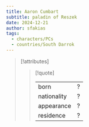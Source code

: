 ```yaml
---
title: Aaron Cumbart
subtitle: paladin of Reszek
date: 2024-12-21
author: sfakias
tags:
  - characters/PCs
  - countries/South Darrok
---
```

> [!attributes]
> 
> > [!quote]
> >
> > | | |
> > | --- | --- |
> > | born | ? |
> > | nationality | ? |
> > | appearance | ? |
> > | residence | ? |
